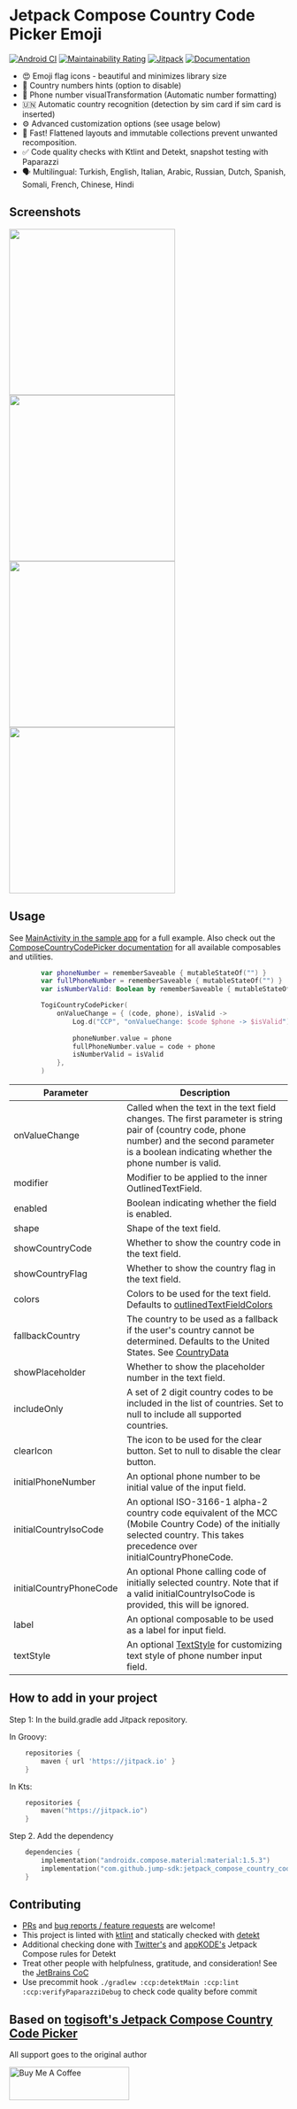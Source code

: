 # Jetpack Compose Country Code Picker Emoji

[![Android CI](https://github.com/jump-sdk/jetpack_compose_country_code_picker_emoji/actions/workflows/android.yml/badge.svg)](https://github.com/jump-sdk/jetpack_compose_country_code_picker_emoji/actions/workflows/android.yml)
[![Maintainability Rating](https://sonarcloud.io/api/project_badges/measure?project=jump-sdk_jetpack_compose_country_code_picker_emoji&metric=sqale_rating)](https://sonarcloud.io/summary/new_code?id=jump-sdk_jetpack_compose_country_code_picker_emoji)
[![Jitpack](https://jitpack.io/v/jump-sdk/jetpack_compose_country_code_picker_emoji.svg)](https://jitpack.io/#jump-sdk/jetpack_compose_country_code_picker_emoji)
[![Documentation](https://img.shields.io/badge/Documentation-3d3d41?logo=kotlin)](https://jump-sdk.github.io/jetpack_compose_country_code_picker_emoji/)

* 😍 Emoji flag icons - beautiful and minimizes library size
* 🤔 Country numbers hints (option to disable)
* 🔢 Phone number visualTransformation (Automatic number formatting)
* 🇺🇳 Automatic country recognition (detection by sim card if sim card is inserted)
* ⚙️ Advanced customization options (see usage below)
* 🏁 Fast! Flattened layouts and immutable collections prevent unwanted recomposition.
* ✅ Code quality checks with Ktlint and Detekt, snapshot testing with Paparazzi
* 🗣 Multilingual: Turkish, English, Italian, Arabic, Russian, Dutch, Spanish, Somali, French, Chinese, Hindi

## Screenshots

<div class="row">
  <img src="screenshots/1.png" width="300"> 
  <img src="screenshots/2.png" width="300"> 
  <img src="screenshots/3.png" width="300"> 
  <img src="screenshots/4.png" width="300"> 
 </div>



## Usage


See [MainActivity in the sample app](https://github.com/jump-sdk/jetpack_compose_country_code_picker_emoji/blob/master/app/src/main/java/com/togitech/togii/MainActivity.kt) for a full example.
Also check out the [ComposeCountryCodePicker documentation](https://jump-sdk.github.io/jetpack_compose_country_code_picker_emoji/ccp/com.togitech.ccp.component/-togi-country-code-picker.html) for all available composables and utilities.

```kotlin 
        var phoneNumber = rememberSaveable { mutableStateOf("") }
        var fullPhoneNumber = rememberSaveable { mutableStateOf("") }
        var isNumberValid: Boolean by rememberSaveable { mutableStateOf(false) }

        TogiCountryCodePicker(
            onValueChange = { (code, phone), isValid ->
                Log.d("CCP", "onValueChange: $code $phone -> $isValid")
                
                phoneNumber.value = phone
                fullPhoneNumber.value = code + phone
                isNumberValid = isValid
            },
        )
```


| Parameter               | Description                                                                                                                                                                                                                                                |
|-------------------------|------------------------------------------------------------------------------------------------------------------------------------------------------------------------------------------------------------------------------------------------------------|
| onValueChange           | Called when the text in the text field changes. The first parameter is string pair of (country code, phone number) and the second parameter is a boolean indicating whether the phone number is valid.                                                     |
| modifier                | Modifier to be applied to the inner OutlinedTextField.                                                                                                                                                                                                     |
| enabled                 | Boolean indicating whether the field is enabled.                                                                                                                                                                                                           |
| shape                   | Shape of the text field.                                                                                                                                                                                                                                   |
| showCountryCode         | Whether to show the country code in the text field.                                                                                                                                                                                                        |
| showCountryFlag         | Whether to show the country flag in the text field.                                                                                                                                                                                                        |
| colors                  | Colors to be used for the text field. Defaults to [outlinedTextFieldColors](https://developer.android.com/reference/kotlin/androidx/compose/material/TextFieldDefaults)                                                                                    |
| fallbackCountry         | The country to be used as a fallback if the user's country cannot be determined. Defaults to the United States. See [CountryData](https://jump-sdk.github.io/jetpack_compose_country_code_picker_emoji/ccp/com.togitech.ccp.data/-country-data/index.html) |
| showPlaceholder         | Whether to show the placeholder number in the text field.                                                                                                                                                                                                  |
| includeOnly             | A set of 2 digit country codes to be included in the list of countries. Set to null to include all supported countries.                                                                                                                                    |
| clearIcon               | The icon to be used for the clear button. Set to null to disable the clear button.                                                                                                                                                                         |
| initialPhoneNumber      | An optional phone number to be initial value of the input field.                                                                                                                                                                                           |
| initialCountryIsoCode   | An optional ISO-3166-1 alpha-2 country code equivalent of the MCC (Mobile Country Code) of the initially selected country. This takes precedence over initialCountryPhoneCode.                                                                             |
| initialCountryPhoneCode | An optional Phone calling code of initially selected country. Note that if a valid initialCountryIsoCode is provided, this will be ignored.                                                                                                                |
| label                   | An optional composable to be used as a label for input field.                                                                                                                                                                                              |                  
| textStyle               | An optional [TextStyle](https://developer.android.com/reference/kotlin/androidx/compose/ui/text/TextStyle) for customizing text style of phone number input field.                                                                                         |



## How to add in your project

Step 1: In the build.gradle add Jitpack repository.

In Groovy:

```groovy
    repositories {
        maven { url 'https://jitpack.io' }
    }

```

In Kts:

```kotlin
    repositories {
        maven("https://jitpack.io")
    }

```

Step 2. Add the dependency

```kotlin 
	dependencies {
	    implementation("androidx.compose.material:material:1.5.3")
	    implementation("com.github.jump-sdk:jetpack_compose_country_code_picker_emoji:2.2.1")
	}  
```

## Contributing

* [PRs](https://github.com/jump-sdk/jetpack_compose_country_code_picker_emoji/pulls) and [bug reports / feature requests](https://github.com/jump-sdk/jetpack_compose_country_code_picker_emoji/issues) are welcome!
* This project is linted with [ktlint](https://github.com/pinterest/ktlint) and statically checked with [detekt](https://github.com/detekt/detekt)
* Additional checking done with [Twitter's](https://twitter.github.io/compose-rules/detekt/) and [appKODE's](https://github.com/appKODE/detekt-rules-compose) Jetpack Compose rules for Detekt
* Treat other people with helpfulness, gratitude, and consideration! See the [JetBrains CoC](https://confluence.jetbrains.com/display/ALL/JetBrains+Open+Source+and+Community+Code+of+Conduct)
* Use precommit hook `./gradlew :ccp:detektMain :ccp:lint :ccp:verifyPaparazziDebug` to check code quality before commit


## Based on [togisoft's Jetpack Compose Country Code Picker](https://github.com/togisoft/jetpack_compose_country_code_picker)

All support goes to the original author

<a href="https://www.buymeacoffee.com/togitech" target="_blank"><img src="https://cdn.buymeacoffee.com/buttons/v2/default-yellow.png" alt="Buy Me A Coffee" style="height: 60px !important;width: 217px !important;" ></a>